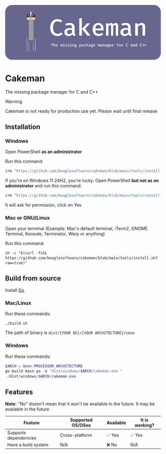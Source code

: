 ![Cakeman Poster](assets/Poster.png)
# Cakeman
The missing package manager for C and C++

> [!WARNING]
> Cakeman is not ready for production use yet. Please wait until final release

## Installation
### Windows
Open PowerShell **as an administrator**

Run this comnand:
```powershell
irm "https://github.com/beaglesoftware/cakeman/blob/main/tools/install.ps1?raw=true" | iex
```

If you're on Windows 11 24H2, you're lucky. Open PowerShell **but not as an administrator** and run this command:
```powershell
irm "https://github.com/beaglesoftware/cakeman/blob/main/tools/install.ps1?raw=true" | sudo iex
```
It will ask for permission, click on Yes

### Mac or GNU/Linux
Open your terminal (Example: Mac's default terminal, iTerm2, GNOME Terminal, Konsole, Terminator, Warp or anything)

Run this command:
```shell
sh -c "$(curl -fsSL https://github.com/beaglesoftware/cakeman/blob/main/tools/install.sh?raw=true)"
```

## Build from source
Install [Go](https://go.dev/dl/)

### Mac/Linux
Run these commands:
```shell
./build.sh
```

The path of binary is `dist/{YOUR OS}/{YOUR ARCHITECTURE}/cman`

### Windows
Run these commands:
```powershell
$ARCH = $env:PROCESSOR_ARCHITECTURE
go build main.go -o "dist/windows/$ARCH/cakeman.exe "
./dist/windows/$ARCH/cakeman.exe 
```

## Features

**Note:** "No" doesn't mean that it won't be available in the future. It may be available in the future

| Feature               | Supported OS/OSes | Available | It is working? |
|-----------------------|-------------------|-----------|----------------|
| Supports dependencies | Cross-platform     | ✅ Yes     | ✅ Yes          |
| Have a build system   | N/A               | ❌ No      | N/A            |
